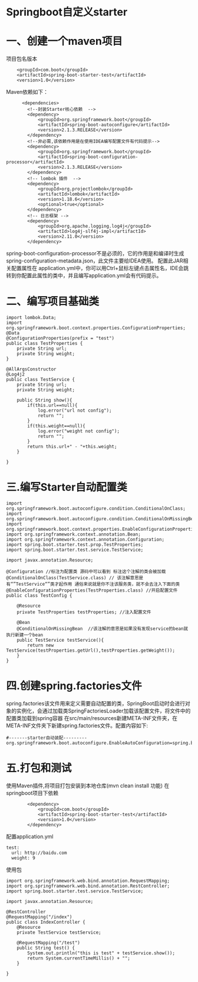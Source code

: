 # Springboot自定义starter

# 一、创建一个maven项目
项目包名版本
```
    <groupId>com.boot</groupId>
    <artifactId>spring-boot-starter-test</artifactId>
    <version>1.0</version>
```

Maven依赖如下：
```
 	  <dependencies>
        <!--封装Starter核心依赖  -->
        <dependency>
            <groupId>org.springframework.boot</groupId>
            <artifactId>spring-boot-autoconfigure</artifactId>
            <version>2.1.3.RELEASE</version>
        </dependency>
        <!--非必需,该依赖作用是在使用IDEA编写配置文件有代码提示-->
        <dependency>
            <groupId>org.springframework.boot</groupId>
            <artifactId>spring-boot-configuration-processor</artifactId>
            <version>2.1.3.RELEASE</version>
        </dependency>
        <!-- lombok 插件  -->
        <dependency>
            <groupId>org.projectlombok</groupId>
            <artifactId>lombok</artifactId>
            <version>1.18.6</version>
            <optional>true</optional>
        </dependency>
        <!-- 日志框架 -->
        <dependency>
            <groupId>org.apache.logging.log4j</groupId>
            <artifactId>log4j-slf4j-impl</artifactId>
            <version>2.11.0</version>
        </dependency>

```    
spring-boot-configuration-processor不是必须的，它的作用是和编译时生成 spring-configuration-metadata.json，此文件主要给IDEA使用。
配置此JAR相关配置属性在 application.yml中，你可以用Ctrl+鼠标左键点击属性名，IDE会跳转到你配置此属性的类中，并且编写application.yml会有代码提示。

# 二、编写项目基础类
```
import lombok.Data;
import org.springframework.boot.context.properties.ConfigurationProperties;
@Data
@ConfigurationProperties(prefix = "test")
public class TestProperties {
    private String url;
    private String weight;
}

```


```
@AllArgsConstructor
@Log4j2
public class TestService {
    private String url;
    private String weight;

    public String show(){
        if(this.url==null){
            log.error("url not config");
            return "";
        }
        if(this.weight==null){
            log.error("weight not config");
            return "";
        }
        return this.url+" - "+this.weight;
    }

}

```

# 三.编写Starter自动配置类
```
import org.springframework.boot.autoconfigure.condition.ConditionalOnClass;
import org.springframework.boot.autoconfigure.condition.ConditionalOnMissingBean;
import org.springframework.boot.context.properties.EnableConfigurationProperties;
import org.springframework.context.annotation.Bean;
import org.springframework.context.annotation.Configuration;
import spring.boot.starter.test.prop.TestProperties;
import spring.boot.starter.test.service.TestService;

import javax.annotation.Resource;

@Configuration //标注为配置类 源码中可以看到 标注这个注解的类会被加载
@ConditionalOnClass(TestService.class) // 该注解意思是 有“”TestService“”类才起作用 通俗来说就是你不注该服务类，就不会去注入下面的类
@EnableConfigurationProperties(TestProperties.class) //开启配置文件
public class TestConfig {

    @Resource
    private TestProperties testProperties; //注入配置文件

    @Bean
    @ConditionalOnMissingBean  //该注解的意思是如果没有发现service的bean就执行新建一个bean
    public TestService testService(){
        return new TestService(testProperties.getUrl(),testProperties.getWeight());
    }
}

```

# 四.创建spring.factories文件
spring.factories该文件用来定义需要自动配置的类，SpringBoot启动时会进行对象的实例化，会通过加载类SpringFactoriesLoader加载该配置文件，将文件中的配置类加载到spring容器
在src/main/resources新建META-INF文件夹，在META-INF文件夹下新建spring.factories文件。配置内容如下:
```
#-------starter自动装配---------
org.springframework.boot.autoconfigure.EnableAutoConfiguration=spring.boot.starter.test.config.TestConfig
```

# 五.打包和测试
使用Maven插件,将项目打包安装到本地仓库(mvn clean install  功能)
在springboot项目下依赖
```
        <dependency>
            <groupId>com.boot</groupId>
            <artifactId>spring-boot-starter-test</artifactId>
            <version>1.0</version>
        </dependency>
```
配置application.yml
```
test:
  url: http://baidu.com
  weight: 9
```
使用包
```
import org.springframework.web.bind.annotation.RequestMapping;
import org.springframework.web.bind.annotation.RestController;
import spring.boot.starter.test.service.TestService;

import javax.annotation.Resource;

@RestController
@RequestMapping("/index")
public class IndexController {
    @Resource
    private TestService testService;

    @RequestMapping("/test")
    public String test() {
        System.out.println("this is test" + testService.show());
        return System.currentTimeMillis() + "";
    }

}

```